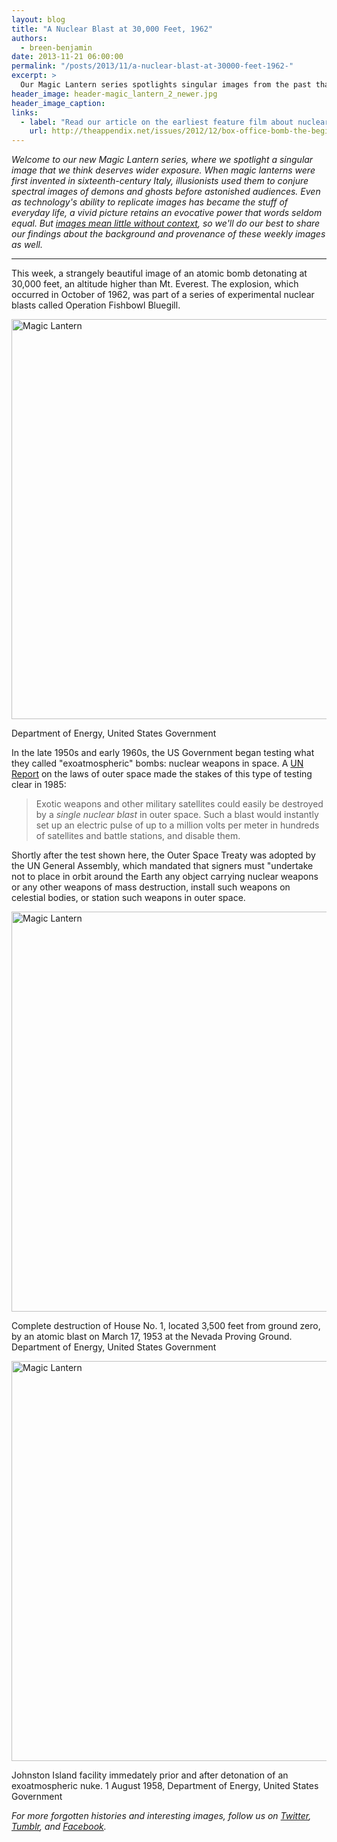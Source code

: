 ```yaml
---
layout: blog
title: "A Nuclear Blast at 30,000 Feet, 1962"
authors:
  - breen-benjamin
date: 2013-11-21 06:00:00
permalink: "/posts/2013/11/a-nuclear-blast-at-30000-feet-1962-"
excerpt: >
  Our Magic Lantern series spotlights singular images from the past that deserve wider exposure. This week: nuclear bombs in space.
header_image: header-magic_lantern_2_newer.jpg
header_image_caption: 
links: 
  - label: "Read our article on the earliest feature film about nuclear weapons, “Box Office Bomb.”"
    url: http://theappendix.net/issues/2012/12/box-office-bomb-the-beginning-or-the-end-1947
---
```

*Welcome to our new *Magic Lantern* series, where we spotlight a singular image that we think deserves wider exposure.  When magic lanterns were first invented in sixteenth-century Italy, illusionists used them to conjure spectral images of demons and ghosts before astonished audiences. Even as technology's ability to replicate images has became the stuff of everyday life, a vivid picture retains an evocative power that words seldom equal. But [images mean little without context](http://theappendix.net/blog/2012/11/cabinets-of-curiosity:-the-web-as-wunderkammer), so we'll do our best to share our findings about the background and provenance of these weekly images as well.*

***

This week, a strangely beautiful image of an atomic bomb detonating at 30,000 feet, an altitude higher than Mt. Everest. The explosion, which occurred in October of 1962, was part of a series of experimental nuclear blasts called Operation Fishbowl Bluegill.

<div class="inline-image">
<a rel="lightbox" href="http://s3.amazonaws.com/appendixjournal-images/images/attachments/000/000/772/large/tumblr_muze05SLOX1rl1rfao1_1280.jpg?1383531521">
<img src="http://s3.amazonaws.com/appendixjournal-images/images/attachments/000/000/772/medium/tumblr_muze05SLOX1rl1rfao1_1280.jpg?1383531521" width="640" alt="Magic Lantern" />
</a>
<p class="caption">
<span class="credit">Department of Energy, United States Government</span>
</p>
</div>

 In the late 1950s and early 1960s, the US Government began testing what they called "exoatmospheric" bombs: nuclear weapons in space. A [UN Report](http://books.google.com/books?id=0gDHK_Xm56oC&pg=PA156&dq=nuclear+blasts+in+space&hl=en&sa=X&ei=5AR3UtCxH7OtsATjxIHoBA&ved=0CDIQ6AEwAQ#v=onepage&q=nuclear%20blasts%20in%20space&f=false) on the laws of outer space made the stakes of this type of testing clear in 1985: 

>Exotic weapons and other military satellites could easily be destroyed by a *single nuclear blast* in outer space. Such a blast would instantly set up an electric pulse of up to a million volts per meter in hundreds of satellites and battle stations, and disable them.

Shortly after the test shown here, the Outer Space Treaty was adopted by the UN General Assembly, which mandated that signers must "undertake not to place in orbit around the Earth any object carrying nuclear weapons or any other weapons of mass destruction, install such weapons on celestial bodies, or station such weapons in outer space.

<div class="inline-image">
<a rel="lightbox" href="http://s3.amazonaws.com/appendixjournal-images/images/attachments/000/000/885/medium/tumblr_mvpzjyEMlA1rl1rfao1_500.gif">
<img src="http://s3.amazonaws.com/appendixjournal-images/images/attachments/000/000/885/medium/tumblr_mvpzjyEMlA1rl1rfao1_500.gif" width="640" alt="Magic Lantern" />
</a>
<p class="caption"> Complete destruction of House No. 1, located 3,500 feet from ground zero, by an atomic blast on March 17, 1953 at the Nevada Proving Ground.
<span class="credit">Department of Energy, United States Government</span>
</p>
</div>

<div class="inline-image">
<a rel="lightbox"http://s3.amazonaws.com/appendixjournal-images/images/attachments/000/000/773/large/Johnston_Island_facility_immedately_prior_and_after_detonation_of_an_exoatmospheric_nuke._1_August_1958__United_States_Government__Department_of_Energy.jpg?1383531537">
<img src="http://s3.amazonaws.com/appendixjournal-images/images/attachments/000/000/773/medium/Johnston_Island_facility_immedately_prior_and_after_detonation_of_an_exoatmospheric_nuke._1_August_1958__United_States_Government__Department_of_Energy.jpg?1383531537" width="640" alt="Magic Lantern" />
</a>
<p class="caption">Johnston Island facility immedately prior and after detonation of an exoatmospheric nuke. 1 August 1958,
<span class="credit">Department of Energy, United States Government</span>
</p>
</div>

*For more forgotten histories and interesting images, follow us on [Twitter](https://twitter.com/appendixjournal), [Tumblr](http://tumblr.theappendix.net/), and [Facebook](https://www.facebook.com/TheAppendix).* 